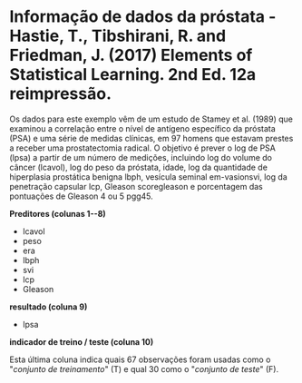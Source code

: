 # Informação de dados da próstata - Hastie, T., Tibshirani, R. and Friedman, J. (2017) Elements of Statistical Learning. 2nd Ed. 12a reimpressão.

Os dados para este exemplo vêm de um estudo de Stamey et al. (1989) que examinou a correlação entre o nível de antígeno específico da próstata (PSA) e uma série de 
medidas clínicas, em 97 homens que estavam prestes a receber uma prostatectomia radical. 
O objetivo é prever o log de PSA (lpsa) a partir de um número de medições, incluindo log do volume do câncer (lcavol), log do peso da próstata, idade, 
log da quantidade de hiperplasia prostática benigna lbph, vesícula seminal em-vasionsvi, log da penetração capsular lcp, Gleason scoregleason e 
porcentagem das pontuações de Gleason 4 ou 5 pgg45. 


**Preditores (colunas 1--8)**
* lcavol
* peso
* era
* lbph
* svi
* lcp
* Gleason

**resultado (coluna 9)**
* lpsa

**indicador de treino / teste (coluna 10)**

Esta última coluna indica quais 67 observações foram usadas como o "*conjunto de treinamento*" (T) e qual 30 como o "*conjunto de teste*" (F).


